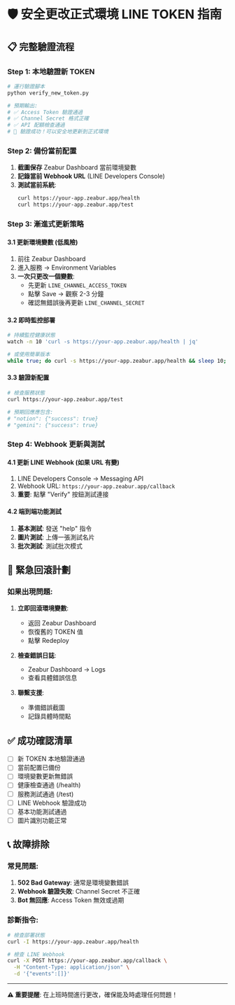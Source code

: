 # 🛡️ 安全更改正式環境 LINE TOKEN 指南

## 📋 完整驗證流程

### Step 1: 本地驗證新 TOKEN
```bash
# 運行驗證腳本
python verify_new_token.py

# 預期輸出:
# ✅ Access Token 驗證通過
# ✅ Channel Secret 格式正確
# ✅ API 配額檢查通過
# 🎉 驗證成功！可以安全地更新到正式環境
```

### Step 2: 備份當前配置
1. **截圖保存** Zeabur Dashboard 當前環境變數
2. **記錄當前 Webhook URL** (LINE Developers Console)
3. **測試當前系統**:
   ```bash
   curl https://your-app.zeabur.app/health
   curl https://your-app.zeabur.app/test
   ```

### Step 3: 漸進式更新策略

#### 3.1 更新環境變數 (低風險)
1. 前往 Zeabur Dashboard
2. 進入服務 → Environment Variables
3. **一次只更改一個變數**:
   - 先更新 `LINE_CHANNEL_ACCESS_TOKEN`
   - 點擊 Save → 觀察 2-3 分鐘
   - 確認無錯誤後再更新 `LINE_CHANNEL_SECRET`

#### 3.2 即時監控部署
```bash
# 持續監控健康狀態
watch -n 10 'curl -s https://your-app.zeabur.app/health | jq'

# 或使用簡單版本
while true; do curl -s https://your-app.zeabur.app/health && sleep 10; done
```

#### 3.3 驗證新配置
```bash
# 檢查服務狀態
curl https://your-app.zeabur.app/test

# 預期回應應包含:
# "notion": {"success": true}
# "gemini": {"success": true}
```

### Step 4: Webhook 更新與測試

#### 4.1 更新 LINE Webhook (如果 URL 有變)
1. LINE Developers Console → Messaging API
2. Webhook URL: `https://your-app.zeabur.app/callback`
3. **重要**: 點擊 "Verify" 按鈕測試連接

#### 4.2 端到端功能測試
1. **基本測試**: 發送 "help" 指令
2. **圖片測試**: 上傳一張測試名片
3. **批次測試**: 測試批次模式

## 🚨 緊急回滾計劃

### 如果出現問題:
1. **立即回滾環境變數**:
   - 返回 Zeabur Dashboard
   - 恢復舊的 TOKEN 值
   - 點擊 Redeploy

2. **檢查錯誤日誌**:
   - Zeabur Dashboard → Logs
   - 查看具體錯誤信息

3. **聯繫支援**:
   - 準備錯誤截圖
   - 記錄具體時間點

## ✅ 成功確認清單

- [ ] 新 TOKEN 本地驗證通過
- [ ] 當前配置已備份
- [ ] 環境變數更新無錯誤
- [ ] 健康檢查通過 (/health)
- [ ] 服務測試通過 (/test)
- [ ] LINE Webhook 驗證成功
- [ ] 基本功能測試通過
- [ ] 圖片識別功能正常

## 📞 故障排除

### 常見問題:
1. **502 Bad Gateway**: 通常是環境變數錯誤
2. **Webhook 驗證失敗**: Channel Secret 不正確
3. **Bot 無回應**: Access Token 無效或過期

### 診斷指令:
```bash
# 檢查部署狀態
curl -I https://your-app.zeabur.app/health

# 檢查 LINE Webhook
curl -X POST https://your-app.zeabur.app/callback \
  -H "Content-Type: application/json" \
  -d '{"events":[]}'
```

---
**⚠️ 重要提醒**: 在上班時間進行更改，確保能及時處理任何問題！
